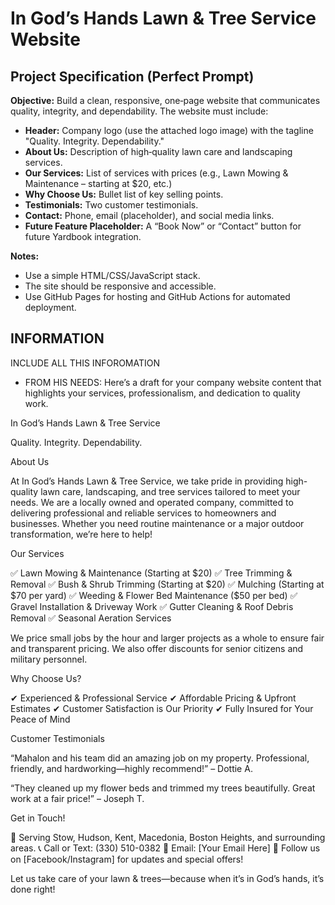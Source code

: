 # In God’s Hands Lawn & Tree Service Website

## Project Specification (Perfect Prompt)

**Objective:** Build a clean, responsive, one‑page website that communicates quality, integrity, and dependability. The website must include:

- **Header:** Company logo (use the attached logo image) with the tagline "Quality. Integrity. Dependability."
- **About Us:** Description of high‑quality lawn care and landscaping services.
- **Our Services:** List of services with prices (e.g., Lawn Mowing & Maintenance – starting at $20, etc.)
- **Why Choose Us:** Bullet list of key selling points.
- **Testimonials:** Two customer testimonials.
- **Contact:** Phone, email (placeholder), and social media links.
- **Future Feature Placeholder:** A “Book Now” or “Contact” button for future Yardbook integration.

**Notes:**
- Use a simple HTML/CSS/JavaScript stack.
- The site should be responsive and accessible.
- Use GitHub Pages for hosting and GitHub Actions for automated deployment.
## INFORMATION
INCLUDE ALL THIS INFOROMATION
- FROM HIS NEEDS: Here’s a draft for your company website content that highlights your services, professionalism, and dedication to quality work.

In God’s Hands Lawn & Tree Service

Quality. Integrity. Dependability.

About Us

At In God’s Hands Lawn & Tree Service, we take pride in providing high-quality lawn care, landscaping, and tree services tailored to meet your needs. We are a locally owned and operated company, committed to delivering professional and reliable services to homeowners and businesses. Whether you need routine maintenance or a major outdoor transformation, we’re here to help!

Our Services

✅ Lawn Mowing & Maintenance (Starting at $20)
✅ Tree Trimming & Removal
✅ Bush & Shrub Trimming (Starting at $20)
✅ Mulching (Starting at $70 per yard)
✅ Weeding & Flower Bed Maintenance ($50 per bed)
✅ Gravel Installation & Driveway Work
✅ Gutter Cleaning & Roof Debris Removal
✅ Seasonal Aeration Services

We price small jobs by the hour and larger projects as a whole to ensure fair and transparent pricing. We also offer discounts for senior citizens and military personnel.

Why Choose Us?

✔ Experienced & Professional Service
✔ Affordable Pricing & Upfront Estimates
✔ Customer Satisfaction is Our Priority
✔ Fully Insured for Your Peace of Mind

Customer Testimonials

“Mahalon and his team did an amazing job on my property. Professional, friendly, and hardworking—highly recommend!” – Dottie A.

“They cleaned up my flower beds and trimmed my trees beautifully. Great work at a fair price!” – Joseph T.

Get in Touch!

📍 Serving Stow, Hudson, Kent, Macedonia, Boston Heights, and surrounding areas.
📞 Call or Text: (330) 510-0382
📧 Email: [Your Email Here]
💬 Follow us on [Facebook/Instagram] for updates and special offers!

Let us take care of your lawn & trees—because when it’s in God’s hands, it’s done right!



